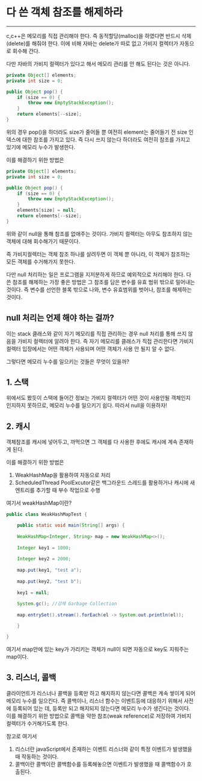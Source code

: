 # 다 쓴 객체 참조를 해제하라
---
c,c++은 메모리를 직접 관리해야 한다.  즉 동적할당(malloc)을 하였다면 반드시 삭제(delete)를 해줘야 한다.
이에 비해 자바는 delete가 따로 없고 가비지 컬렉터가 자동으로 회수해 간다.

다만 자바의 가비지 컬렉터가 있다고 해서 메모리 관리를 안 해도 된다는 것은 아니다.
```java
private Object[] elements;
private int size = 0;

public Object pop() {
	if (size == 0) {
		throw new EmptyStackException();
	}
	return elements[--size];
}
```
위의 경우 pop()을 하더라도 size가 줄어들 뿐 여전히 element는 줄어들기 전 size 인덱스에 대한 참조를 가지고 있다.
즉 다시 쓰지 않는다 하더라도 여전히 참조를 가지고 있기에 메모리 누수가 발생한다.

이를 해결하기 위한 방법은
```java
private Object[] elements;
private int size = 0;

public Object pop() {
	if (size == 0) {
		throw new EmptyStackException();
	}
	elements[size] = null;
	return elements[--size];
}
```
위와 같이 null을 통해 참조를 없애주는 것이다.
가비지 컬렉터는 아무도 참조하지 않는 객체에 대해 회수해가기 때문이다.

즉 가비지컬렉터는 객체 참조 하나를 살려두면 이 객체 뿐 아니라, 이 객체가 참조하는 모든 객체를 수거해가지 못한다.

다만 null 처리하는 일은 프로그램을 지저분하게 하므로 예외적으로 처리해야 한다.
다 쓴 참조를 해제하는 가장 좋은 방법은 그 참조를 담은 변수를 유효 범위 밖으로 밀어내는 것이다.
즉 변수를 선언한 블록 밖으로 나와, 변수 유효범위를 벗어나, 참조를 해제하는 것이다.

## null 처리는 언제 해야 하는 걸까?
이는 stack 클래스와 같이 자기 메모리를 직접 관리하는 경우 null 처리를 통해 쓰지 않음을 가비지 컬렉터에 알려야 한다.
즉 자기 메모리를 클래스가 직접 관리한다면 가비지 컬렉터 입장에서는 어떤 객체가 사용되며 어떤 객체가 사용 안 될지 알 수 없다.



그렇다면 메모리 누수를 일으키는 것들은 무엇이 있을까?
## 1. 스택
위에서도 봤듯이 스택에 들어간 정보는 가비지 컬렉터가 어떤 것이 사용안될 객체인지 인지하지 못하므로, 메모리 누수를 일으키기 쉽다.
따라서 null을 이용하자!
## 2. 캐시
객체참조를 캐시에 넣어두고, 까먹으면 그 객체를 다 사용한 후에도 캐시에 계속 존재하게 된다.

이를 해결하기 위한 방법은
1. WeakHashMap을 활용하여 자동으로 처리
2. ScheduledThread PoolExcutor같은 백그라운드 스레드를 활용하거나 캐시에 새 엔트리를 추가할 때 부수 작업으로 수행

여기서 weakHashMap이란?
```java
public class WeakHashMapTest {

	public static void main(String[] args) {
	
	WeakHashMap<Integer, String> map = new WeakHashMap<>();
	
	Integer key1 = 1000;
	
	Integer key2 = 2000;
	
	map.put(key1, "test a");
	
	map.put(key2, "test b");
	
	key1 = null;
	
	System.gc(); //강제 Garbage Collection
	
	map.entrySet().stream().forEach(el -> System.out.println(el));

	}

}
```
여기서 map안에 있는 key가 가리키는 객체가 null이 되면 자동으로 key도 지워주는 map이다.
## 3. 리스너, 콜백
클라이언트가 리스너나 콜백을 등록만 하고 해지하지 않는다면 콜백은 계속 쌓이게 되어 메모리 누수를 일으킨다. 
즉 콜백이나, 리스너 함수는 이벤트등에 대응하기 위해서 사전에 등록되어 있는 데, 등록만 되고 해지되지 않는다면 메모리 누수가 생긴다는 것이다.
이를 해결하기 위한 방법으로 콜백을 약한 참조(weak reference)로 저장하여 가비지 컬렉터가 수거해가도록 한다.

참고로 여기서
1. 리스너란
javaScript에서 존재하는 이벤트 리스너와 같이 특정 이벤트가 발생했을 때 작동하는 것이다.
2. 콜백이란
콜백이란 콜백함수를 등록해놓으면 이벤트가 발생했을 때 콜백함수가 호출된다.
